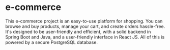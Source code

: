 # e-commerce
This e-commerce project is an easy-to-use platform for shopping. You can browse and buy products, manage your cart, and create orders hassle-free. It's designed to be user-friendly and efficient, with a solid backend in Spring Boot and Java, and a user-friendly interface in React JS. All of this is powered by a secure PostgreSQL database.
